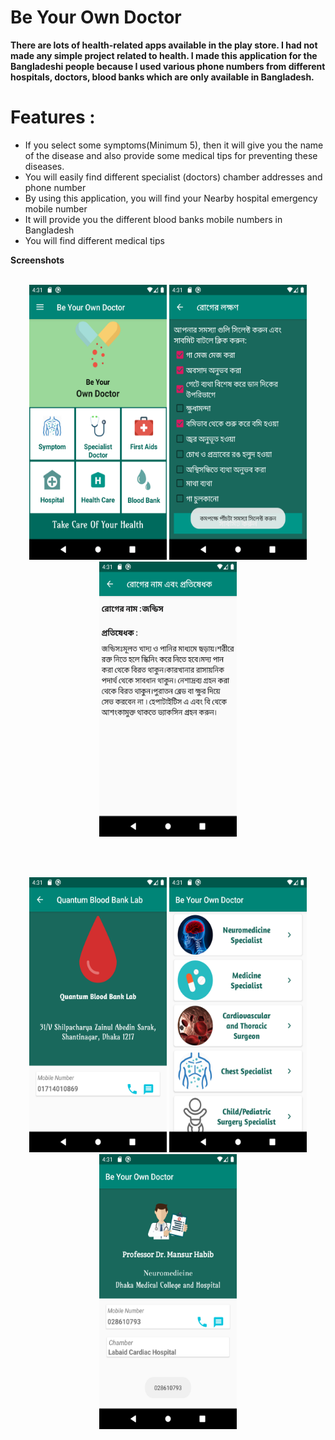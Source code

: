 # **Be Your Own Doctor**

**There are lots of health-related apps available in the play store. I had not made any simple project related to health. I  made this application for the Bangladeshi people because I used various phone numbers from different hospitals, doctors, blood banks which are only available in Bangladesh.**

# Features :
* If you select some symptoms(Minimum 5), then it will give you the name of the disease and also provide some medical tips for preventing these diseases.
* You will easily find different specialist (doctors) chamber addresses and phone number
* By using this application, you will find your Nearby hospital emergency mobile number
* It will  provide you the different blood banks mobile numbers in Bangladesh
* You will find different medical tips 


**Screenshots**
<br/>
<br/>

<p align="center">
 <img src="https://github.com/Amit-guha/Be-Your-Own-Doctor/blob/master/app/src/main/assets/Mainpage.png" width="220px" height="440px">
 <img src="https://github.com/Amit-guha/Be-Your-Own-Doctor/blob/master/app/src/main/assets/Selectsymtom.png" width="220px" height="440px">
  <img src="https://github.com/Amit-guha/Be-Your-Own-Doctor/blob/master/app/src/main/assets/Rsult.png" width="220px" height="440px">
 </p>
 
 <br/>
<br/>

 <p align="center">
 <img src="https://github.com/Amit-guha/Be-Your-Own-Doctor/blob/master/app/src/main/assets/Bloodbank.png" width="220px" height="440px">
 <img src="https://github.com/Amit-guha/Be-Your-Own-Doctor/blob/master/app/src/main/assets/SpecilistDoctor.png" width="220px" height="440px">
  <img src="https://github.com/Amit-guha/Be-Your-Own-Doctor/blob/master/app/src/main/assets/DoctorNumber.png" width="220px" height="440px">
 </p>
 
 
